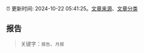 :alarm_clock: 更新时间: 2024-10-22 05:41:25。[文章来源](/README.md)、[文章分类](/TAGS.md)

## 报告


> 关键字：`报告`、`月报`



